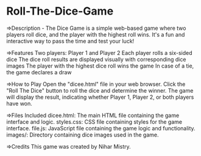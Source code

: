 # Roll-The-Dice-Game
=>Description -
The Dice Game is a simple web-based game where two players roll dice, and the player with the highest roll wins. It's a fun and interactive way to pass the time and test your luck!

=>Features
Two players: Player 1 and Player 2
Each player rolls a six-sided dice
The dice roll results are displayed visually with corresponding dice images
The player with the highest dice roll wins the game
In case of a tie, the game declares a draw

=>How to Play
Open the "dicee.html" file in your web browser.
Click the "Roll The Dice" button to roll the dice and determine the winner.
The game will display the result, indicating whether Player 1, Player 2, or both players have won.

=>Files Included
dicee.html: The main HTML file containing the game interface and logic.
styles.css: CSS file containing styles for the game interface.
file.js: JavaScript file containing the game logic and functionality.
images/: Directory containing dice images used in the game.

=>Credits
This game was created by Nihar Mistry.

